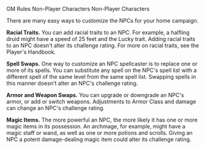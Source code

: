 GM Rules
Non-Player Characters
Non-Player Characters
<p>
  There are many easy ways to customize the NPCs for your home campaign.
</p>
<p>
  <strong>Racial Traits.</strong> You can add racial traits to an NPC. For example, a halfling druid might have a speed of 25 feet and the Lucky trait. Adding racial traits to an NPC doesn't alter its challenge rating. For more on racial traits, see the Player's Handbook.
</p>
<p>
  <strong>Spell Swaps.</strong> One way to customize an NPC spellcaster is to replace one or more of its spells. You can substitute any spell on the NPC's spell list with a different spell of the same level from the same spell list. Swapping spells in this manner doesn't alter an NPC's challenge rating.
</p>
<p>
  <strong>Armor and Weapon Swaps.</strong> You can upgrade or downgrade an NPC's armor, or add or switch weapons. Adjustments to Armor Class and damage can change an NPC's challenge rating.
</p>
<p>
  <strong>Magic Items.</strong> The more powerful an NPC, the more likely it has one or more magic items in its possession. An archmage, for example, might have a magic staff or wand, as well as one or more potions and scrolls. Giving an NPC a potent damage-dealing magic item could alter its challenge rating.
</p>